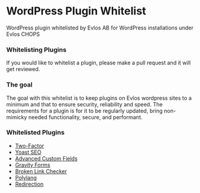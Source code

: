 # WordPress Plugin Whitelist
WordPress plugin whitelisted by Evlos AB for WordPress installations under Evlos CHOPS

### Whitelisting Plugins

If you would like to whitelist a plugin, please make a pull request and it will get reviewed.

### The goal

The goal with this whitelist is to keep plugins on Evlos wordpress sites to a minimum and that to ensure security, reliability and speed.
The requirements for a plugin is for it to be regularly updated, bring non-mimicky needed functionality, secure, and performant.

### Whitelisted Plugins

* [Two-Factor](https://sv.wordpress.org/plugins/two-factor/)
* [Yoast SEO](https://yoast.com/wordpress/plugins/seo/)
* [Advanced Custom Fields](https://www.advancedcustomfields.com/)
* [Gravity Forms](https://www.gravityforms.com/)
* [Broken Link Checker](https://sv.wordpress.org/plugins/broken-link-checker/)
* [Polylang](https://polylang.pro/)
* [Redirection](https://sv.wordpress.org/plugins/redirection/)
